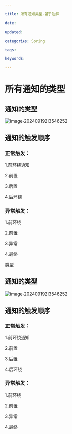 ```yaml
---

title: 所有通知类型-基于注解

date: 

updated: 

categories: Spring

tags: 

keywords: 

---
```

# 所有通知的类型

## 通知的类型

![image-20240919213546252](./../../TyporaImage/Spring/image-20240919213546252.png)

## 通知的触发顺序

### 正常触发：

1.前环绕通知

2.前置

3.后置

4.后环绕



### 异常触发：

1.前环绕

2.前置

3.异常

4.最终

类型

## 通知的类型

![image-20240919213546252](./../../TyporaImage/Spring/image-20240919213546252.png)

## 通知的触发顺序

### 正常触发：

1.前环绕通知

2.前置

3.后置

4.后环绕



### 异常触发：

1.前环绕

2.前置

3.异常

4.最终